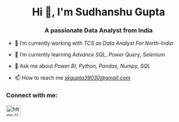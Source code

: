 <!--
**skgupta39030/skgupta39030** is a ✨ _special_ ✨ repository because its `README.md` (this file) appears on your GitHub profile.

Here are some ideas to get you started:

- 🔭 I’m currently working on ...
- 🌱 I’m currently learning ...
- 👯 I’m looking to collaborate on ...
- 🤔 I’m looking for help with ...
- 💬 Ask me about ...
- 📫 How to reach me: ...
- 😄 Pronouns: ...
- ⚡ Fun fact: ...
-->

<h1 align="center">Hi 👋, I'm Sudhanshu Gupta</h1>
<h3 align="center">A passionate Data Analyst from India</h3>

- 🔭 I’m currently working with *TCS as Data Analyst For North-India*

- 🌱 I’m currently learning *Advance SQL, Power Query, Selenium*

- 💬 Ask me about *Power BI, Python, Pandas, Numpy, SQL*

- 📫 How to reach me *skgupta39030@gmail.com*

<h3 align="left">Connect with me:</h3>
<p align="left">
<a href="https://www.linkedin.com/in/sudhanshu-gupta-39188a155" target="blank"><img align="center" src="https://raw.githubusercontent.com/rahuldkjain/github-profile-readme-generator/master/src/images/icons/Social/linked-in-alt.svg" alt="https://www.linkedin.com/in/sudhanshu-gupta-39188a155" height="30" width="40" /></a>
</p>

<!--<h3 align="left">Languages and Tools:</h3>-->
<p align="left">
  
  </p>
